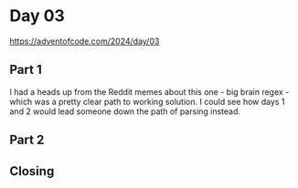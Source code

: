 # Day 03

https://adventofcode.com/2024/day/03



## Part 1

I had a heads up from the Reddit memes about this one - big brain regex - which was a pretty clear path to working solution. I could see how days 1 and 2 would lead someone down the path of parsing instead.

## Part 2



## Closing


